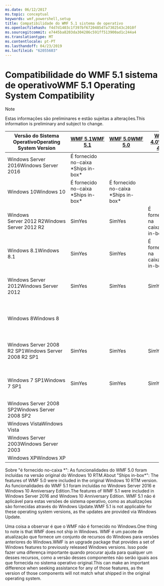 ```yaml
---
ms.date: 06/12/2017
ms.topic: conceptual
keywords: wmf,powershell,setup
title: Compatibilidade do WMF 5.1 sistema de operativo
ms.openlocfilehash: f4d7d1403c1f397bf6720485d7a7302543c2010f
ms.sourcegitcommit: e7445ba8203da304286c591ff513900ad1c244a4
ms.translationtype: MT
ms.contentlocale: pt-PT
ms.lasthandoff: 04/23/2019
ms.locfileid: "62055603"
---
```

# <a name="wmf-51-operating-system-compatibility"></a><span data-ttu-id="b69a5-103">Compatibilidade do WMF 5.1 sistema de operativo</span><span class="sxs-lookup"><span data-stu-id="b69a5-103">WMF 5.1 Operating System Compatibility</span></span>

> [!NOTE]
> <span data-ttu-id="b69a5-104">Estas informações são preliminares e estão sujeitas a alterações.</span><span class="sxs-lookup"><span data-stu-id="b69a5-104">This information is preliminary and subject to change.</span></span>

| <span data-ttu-id="b69a5-105">Versão do Sistema Operativo</span><span class="sxs-lookup"><span data-stu-id="b69a5-105">Operating System Version</span></span> | [<span data-ttu-id="b69a5-106">WMF 5.1</span><span class="sxs-lookup"><span data-stu-id="b69a5-106">WMF 5.1</span></span>](https://aka.ms/wmf51download) | [<span data-ttu-id="b69a5-107">WMF 5.0</span><span class="sxs-lookup"><span data-stu-id="b69a5-107">WMF 5.0</span></span>](https://aka.ms/wmf5download) | [<span data-ttu-id="b69a5-108">WMF 4.0</span><span class="sxs-lookup"><span data-stu-id="b69a5-108">WMF 4.0</span></span>](https://aka.ms/wmf4download) |  [<span data-ttu-id="b69a5-109">WMF 3.0</span><span class="sxs-lookup"><span data-stu-id="b69a5-109">WMF 3.0</span></span>](https://aka.ms/wmf3download) | [<span data-ttu-id="b69a5-110">WMF 2.0</span><span class="sxs-lookup"><span data-stu-id="b69a5-110">WMF 2.0</span></span>](https://aka.ms/wmf2download) |
| ------------------------ | ----------- | ----------- | ----------- | ------------ |  ------------- |
| <span data-ttu-id="b69a5-111">Windows Server 2016</span><span class="sxs-lookup"><span data-stu-id="b69a5-111">Windows Server 2016</span></span> | <span data-ttu-id="b69a5-112">É fornecido no-caixa \*</span><span class="sxs-lookup"><span data-stu-id="b69a5-112">Ships in-box\*</span></span> |  |  |  |  |
| <span data-ttu-id="b69a5-113">Windows 10</span><span class="sxs-lookup"><span data-stu-id="b69a5-113">Windows 10</span></span> | <span data-ttu-id="b69a5-114">É fornecido no-caixa \*</span><span class="sxs-lookup"><span data-stu-id="b69a5-114">Ships in-box\*</span></span> | <span data-ttu-id="b69a5-115">É fornecido no-caixa \*</span><span class="sxs-lookup"><span data-stu-id="b69a5-115">Ships in-box\*</span></span>  | | | |
| <span data-ttu-id="b69a5-116">Windows Server 2012 R2</span><span class="sxs-lookup"><span data-stu-id="b69a5-116">Windows Server 2012 R2</span></span>| <span data-ttu-id="b69a5-117">Sim</span><span class="sxs-lookup"><span data-stu-id="b69a5-117">Yes</span></span> | <span data-ttu-id="b69a5-118">Sim</span><span class="sxs-lookup"><span data-stu-id="b69a5-118">Yes</span></span> | <span data-ttu-id="b69a5-119">É fornecido na caixa</span><span class="sxs-lookup"><span data-stu-id="b69a5-119">Ships in-box</span></span> |  |  |
| <span data-ttu-id="b69a5-120">Windows 8.1</span><span class="sxs-lookup"><span data-stu-id="b69a5-120">Windows 8.1</span></span> | <span data-ttu-id="b69a5-121">Sim</span><span class="sxs-lookup"><span data-stu-id="b69a5-121">Yes</span></span> | <span data-ttu-id="b69a5-122">Sim</span><span class="sxs-lookup"><span data-stu-id="b69a5-122">Yes</span></span> |  <span data-ttu-id="b69a5-123">É fornecido na caixa</span><span class="sxs-lookup"><span data-stu-id="b69a5-123">Ships in-box</span></span> |  |  |
| <span data-ttu-id="b69a5-124">Windows Server 2012</span><span class="sxs-lookup"><span data-stu-id="b69a5-124">Windows Server 2012</span></span> | <span data-ttu-id="b69a5-125">Sim</span><span class="sxs-lookup"><span data-stu-id="b69a5-125">Yes</span></span> | <span data-ttu-id="b69a5-126">Sim</span><span class="sxs-lookup"><span data-stu-id="b69a5-126">Yes</span></span> | <span data-ttu-id="b69a5-127">Sim</span><span class="sxs-lookup"><span data-stu-id="b69a5-127">Yes</span></span> |  <span data-ttu-id="b69a5-128">É fornecido na caixa</span><span class="sxs-lookup"><span data-stu-id="b69a5-128">Ships in-box</span></span> | |
| <span data-ttu-id="b69a5-129">Windows 8</span><span class="sxs-lookup"><span data-stu-id="b69a5-129">Windows 8</span></span> |  |  |  | <span data-ttu-id="b69a5-130">É fornecido na caixa</span><span class="sxs-lookup"><span data-stu-id="b69a5-130">Ships in-box</span></span> | |
| <span data-ttu-id="b69a5-131">Windows Server 2008 R2 SP1</span><span class="sxs-lookup"><span data-stu-id="b69a5-131">Windows Server 2008 R2 SP1</span></span> | <span data-ttu-id="b69a5-132">Sim</span><span class="sxs-lookup"><span data-stu-id="b69a5-132">Yes</span></span> | <span data-ttu-id="b69a5-133">Sim</span><span class="sxs-lookup"><span data-stu-id="b69a5-133">Yes</span></span> | <span data-ttu-id="b69a5-134">Sim</span><span class="sxs-lookup"><span data-stu-id="b69a5-134">Yes</span></span> |  <span data-ttu-id="b69a5-135">Sim</span><span class="sxs-lookup"><span data-stu-id="b69a5-135">Yes</span></span>| <span data-ttu-id="b69a5-136">É fornecido na caixa</span><span class="sxs-lookup"><span data-stu-id="b69a5-136">Ships in-box</span></span> |
| <span data-ttu-id="b69a5-137">Windows 7 SP1</span><span class="sxs-lookup"><span data-stu-id="b69a5-137">Windows 7 SP1</span></span>  | <span data-ttu-id="b69a5-138">Sim</span><span class="sxs-lookup"><span data-stu-id="b69a5-138">Yes</span></span> | <span data-ttu-id="b69a5-139">Sim</span><span class="sxs-lookup"><span data-stu-id="b69a5-139">Yes</span></span> | <span data-ttu-id="b69a5-140">Sim</span><span class="sxs-lookup"><span data-stu-id="b69a5-140">Yes</span></span> | <span data-ttu-id="b69a5-141">Sim</span><span class="sxs-lookup"><span data-stu-id="b69a5-141">Yes</span></span> | <span data-ttu-id="b69a5-142">É fornecido na caixa</span><span class="sxs-lookup"><span data-stu-id="b69a5-142">Ships in-box</span></span> |
| <span data-ttu-id="b69a5-143">Windows Server 2008 SP2</span><span class="sxs-lookup"><span data-stu-id="b69a5-143">Windows Server 2008 SP2</span></span> | | | | <span data-ttu-id="b69a5-144">Sim</span><span class="sxs-lookup"><span data-stu-id="b69a5-144">Yes</span></span> | <span data-ttu-id="b69a5-145">Sim</span><span class="sxs-lookup"><span data-stu-id="b69a5-145">Yes</span></span> |
| <span data-ttu-id="b69a5-146">Windows Vista</span><span class="sxs-lookup"><span data-stu-id="b69a5-146">Windows Vista</span></span> | | | | | <span data-ttu-id="b69a5-147">Sim</span><span class="sxs-lookup"><span data-stu-id="b69a5-147">Yes</span></span> |
| <span data-ttu-id="b69a5-148">Windows Server 2003</span><span class="sxs-lookup"><span data-stu-id="b69a5-148">Windows Server 2003</span></span>| | | |  | <span data-ttu-id="b69a5-149">Sim</span><span class="sxs-lookup"><span data-stu-id="b69a5-149">Yes</span></span> |
| <span data-ttu-id="b69a5-150">Windows XP</span><span class="sxs-lookup"><span data-stu-id="b69a5-150">Windows XP</span></span> | | | |  | <span data-ttu-id="b69a5-151">Sim</span><span class="sxs-lookup"><span data-stu-id="b69a5-151">Yes</span></span> |

<span data-ttu-id="b69a5-152">Sobre "é fornecido no-caixa \*": As funcionalidades do WMF 5.0 foram incluídas na versão original do Windows 10 RTM.</span><span class="sxs-lookup"><span data-stu-id="b69a5-152">About "Ships in-box\*": The features of WMF 5.0 were included in the original Windows 10 RTM version.</span></span>
<span data-ttu-id="b69a5-153">As funcionalidades do WMF 5.1 foram incluídas no Windows Server 2016 e Windows 10 Anniversary Edition.</span><span class="sxs-lookup"><span data-stu-id="b69a5-153">The features of WMF 5.1 were included in Windows Server 2016 and Windows 10 Anniversary Edition.</span></span>
<span data-ttu-id="b69a5-154">WMF 5.1 não é aplicável para estas versões de sistema operativo, como as atualizações são fornecidas através do Windows Update.</span><span class="sxs-lookup"><span data-stu-id="b69a5-154">WMF 5.1 is not applicable for these operating system versions, as the updates are provided via Windows Update.</span></span>

<span data-ttu-id="b69a5-155">Uma coisa a observar é que o WMF não é fornecido no Windows.</span><span class="sxs-lookup"><span data-stu-id="b69a5-155">One thing to note is that WMF does not ship in Windows.</span></span>
<span data-ttu-id="b69a5-156">WMF é um pacote de atualização que fornece um conjunto de recursos do Windows para versões anteriores do Windows.</span><span class="sxs-lookup"><span data-stu-id="b69a5-156">WMF is an upgrade package that provides a set of Windows features to previously released Windows versions.</span></span>
<span data-ttu-id="b69a5-157">Isso pode fazer uma diferença importante quando procurar ajuda para qualquer um desses recursos, como a versão desses componentes não serão iguais aos que fornecida no sistema operativo original.</span><span class="sxs-lookup"><span data-stu-id="b69a5-157">This can make an important difference when seeking assistance for any of those features, as the version of those components will not match what shipped in the original operating system.</span></span>
